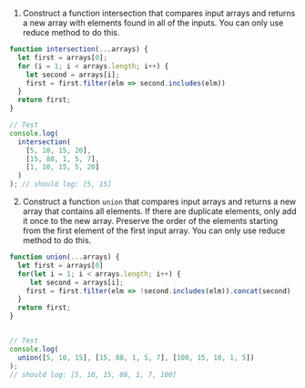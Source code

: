 1. Construct a function intersection that compares input arrays and returns a new array with elements found in all of the inputs. You can only use reduce method to do this.

```js
function intersection(...arrays) {
  let first = arrays[0];
  for (i = 1; i < arrays.length; i++) {
    let second = arrays[i];
    first = first.filter(elm => second.includes(elm))
  }
  return first;
}

// Test
console.log(
  intersection(
    [5, 10, 15, 20],
    [15, 88, 1, 5, 7],
    [1, 10, 15, 5, 20]
  )
); // should log: [5, 15]
```

2. Construct a function `union` that compares input arrays and returns a new array that contains all elements. If there are duplicate elements, only add it once to the new array. Preserve the order of the elements starting from the first element of the first input array. You can only use reduce method to do this.

```js
function union(...arrays) {
  let first = arrays[0]
  for(let i = 1; i < arrays.length; i++) {
     let second = arrays[i];
    first = first.filter(elm => !second.includes(elm)).concat(second)
  }
  return first;
}


// Test
console.log(
  union([5, 10, 15], [15, 88, 1, 5, 7], [100, 15, 10, 1, 5])
);
// should log: [5, 10, 15, 88, 1, 7, 100]
```
